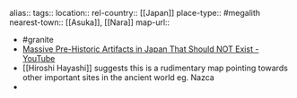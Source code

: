 alias::
tags::
location::
rel-country:: [[Japan]]
place-type:: #megalith
nearest-town:: [[Asuka]], [[Nara]]
map-url::

- #granite
- [Massive Pre-Historic Artifacts in Japan That Should NOT Exist - YouTube](https://www.youtube.com/watch?v=LJb58oTNly0)
- [[Hiroshi Hayashi]] suggests this is a rudimentary map pointing towards other important sites in the ancient world eg. Nazca
-
